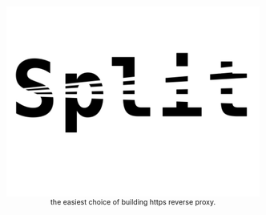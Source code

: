 <center><img src="./split.png" /></center>
<center>the easiest choice of building https reverse proxy.</center>